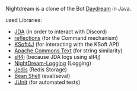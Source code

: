 Nightdream is a clone of the Bot [Daydream](https://git.geist.ga/infi/daydream/) in Java.

used Libraries:
* [JDA](https://github.com/DV8FromTheWorld/JDA/) (in order to interact with Discord)
* [reflections](https://code.google.com/archive/p/reflections/) (for the Command mechanism)
* [KSoft4J](http://github.com/kSoft-Si/KSoft4J/) (for interacting with the KSoft API)
* [Apache Commons Text](https://github.com/apache/commons-text) (for string similarity)
* [slf4j](https://github.com/qos-ch/slf4j/) (because JDA logs using slf4j)
* [NightDream-Logging](https://github.com/JDiscordBots/NightDream-Logging) (Logging)
* [Jedis](https://github.com/xetorthio/jedis) (Redis Storage)
* [Bean Shell](http://www.beanshell.org/manual/contents.html) (eval/seval)
* [JUnit](https://github.com/junit-team/junit5) (for automated tests)